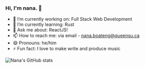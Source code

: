 ### Hi, I'm **nana**. 👋

- 🔭 I’m currently working on: Full Stack Web Development
- 🌱 I’m currently learning: Rust
- 💬 Ask me about: ReactJS!
- 📫 How to reach me: via email - nana.boateng@queensu.ca
- 😄 Pronouns: he/him
- ⚡ Fun fact: I love to make write and produce music

![Nana's GitHub stats](https://github-readme-stats.vercel.app/api?username=nana-boateng&show_icons=true)
